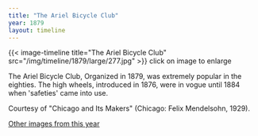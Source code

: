 ```yaml
---
title: "The Ariel Bicycle Club"
year: 1879
layout: timeline
---
```


{{< image-timeline title="The Ariel Bicycle Club" src="/img/timeline/1879/large/277.jpg" >}}
click on image to enlarge 

The Ariel Bicycle Club, Organized in 1879, was extremely popular in the eighties. The high wheels, introduced in 1876, were in vogue until 1884 when 'safeties' came into use. 

Courtesy of "Chicago and Its Makers" (Chicago: Felix Mendelsohn, 1929).  

[Other images from this year](/historical/timeline/1879)